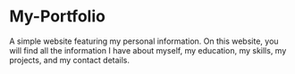 # My-Portfolio
A simple website featuring my personal information. On this website, you will find all the information I have about myself, my education, my skills, my projects, and my contact details.
